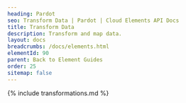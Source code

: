 ```yaml
---
heading: Pardot
seo: Transform Data | Pardot | Cloud Elements API Docs
title: Transform Data
description: Transform and map data.
layout: docs
breadcrumbs: /docs/elements.html
elementId: 90
parent: Back to Element Guides
order: 25
sitemap: false
---
```


{% include transformations.md %}
